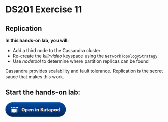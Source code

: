 # DS201 Exercise 11

## Replication

**In this hands-on lab, you will:**
* Add a third node to the Cassandra cluster
*	Re-create the *killrvideo* keyspace using the `NetworkTopologyStrategy`
*	Use *nodetool* to determine where partition replicas can be found

Cassandra provides scalability and fault tolerance. Replication is the secret sauce that makes this work. 

## Start the hands-on lab:

[![Open in KataPod](https://github.com/DataStax-Academy/katapod-shared-assets/blob/main/images/open-in-katapod.png)](https://gitpod.io/##https://github.com/DataStax-Academy/ds201-lab11/)